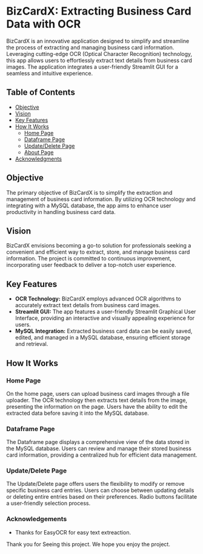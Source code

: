 # BizCardX: Extracting Business Card Data with OCR

BizCardX is an innovative application designed to simplify and streamline the process of extracting and managing business card information. Leveraging cutting-edge OCR (Optical Character Recognition) technology, this app allows users to effortlessly extract text details from business card images. The application integrates a user-friendly Streamlit GUI for a seamless and intuitive experience.

## Table of Contents

- [Objective](#objective)
- [Vision](#vision)
- [Key Features](#key-features)
- [How It Works](#how-it-works)
  - [Home Page](#home-page)
  - [Dataframe Page](#dataframe-page)
  - [Update/Delete Page](#update/delete-page)
  - [About Page](#about-page)
- [Acknowledgments](#acknowledgments)

## Objective

The primary objective of BizCardX is to simplify the extraction and management of business card information. By utilizing OCR technology and integrating with a MySQL database, the app aims to enhance user productivity in handling business card data.

## Vision

BizCardX envisions becoming a go-to solution for professionals seeking a convenient and efficient way to extract, store, and manage business card information. The project is committed to continuous improvement, incorporating user feedback to deliver a top-notch user experience.

## Key Features

- **OCR Technology:** BizCardX employs advanced OCR algorithms to accurately extract text details from business card images.
- **Streamlit GUI:** The app features a user-friendly Streamlit Graphical User Interface, providing an interactive and visually appealing experience for users.
- **MySQL Integration:** Extracted business card data can be easily saved, edited, and managed in a MySQL database, ensuring efficient storage and retrieval.

## How It Works

### Home Page

On the home page, users can upload business card images through a file uploader. The OCR technology then extracts text details from the image, presenting the information on the page. Users have the ability to edit the extracted data before saving it into the MySQL database.

### Dataframe Page

The Dataframe page displays a comprehensive view of the data stored in the MySQL database. Users can review and manage their stored business card information, providing a centralized hub for efficient data management.

### Update/Delete Page

The Update/Delete page offers users the flexibility to modify or remove specific business card entries. Users can choose between updating details or deleting entire entries based on their preferences. Radio buttons facilitate a user-friendly selection process.

### Acknowledgements

 - Thanks for EasyOCR for easy text extreaction.

Thank you for Seeing this project. We hope you enjoy the project.

